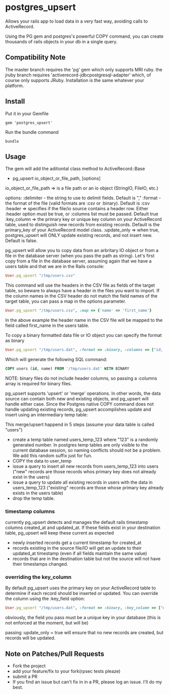 # postgres_upsert

Allows your  rails app to load data in a very fast way, avoiding calls to ActiveRecord.

Using the PG gem and postgres's powerful COPY command, you can create thousands of rails objects in your db in a single query.

## Compatibility Note
The master branch requires the 'pg' gem which only supports MRI ruby.  the jruby branch requires 'activerecord-jdbcpostgresql-adapter' which, of course only supports JRuby.  Installation is the same whatever your platform.

## Install

Put it in your Gemfile

    gem 'postgres_upsert'

Run the bundle command

    bundle

## Usage

The gem will add the aditiontal class method to ActiveRecord::Base

* pg_upsert io_object_or_file_path, [options]

io_object_or_file_path => is a file path or an io object (StringIO, FileIO, etc.)

options:
:delimiter - the string to use to delimit fields.  Default is ","
:format - the format of the file (valid formats are :csv or :binary).  Default is :csv
:header => specifies if the file/io source contains a header row.  Either :header option must be true, or :columns list must be passed.  Default true
:key_column => the primary key or unique key column on your ActiveRecord table, used to distinguish new records from existing records.  Default is the primary_key of your ActiveRecord model class.
:update_only => when true, postgres_upsert will ONLY update existing records, and not insert new.  Default is false.

pg_upsert will allow you to copy data from an arbritary IO object or from a file in the database server (when you pass the path as string).
Let's first copy from a file in the database server, assuming again that we have a users table and
that we are in the Rails console:

```ruby
User.pg_upsert "/tmp/users.csv"
```

This command will use the headers in the CSV file as fields of the target table, so beware to always have a header in the files you want to import.
If the column names in the CSV header do not match the field names of the target table, you can pass a map in the options parameter.

```ruby
User.pg_upsert "/tmp/users.csv", :map => {'name' => 'first_name'}
```

In the above example the header name in the CSV file will be mapped to the field called first_name in the users table.

To copy a binary formatted data file or IO object you can specify the format as binary

```ruby
User.pg_upsert "/tmp/users.dat", :format => :binary, :columns => ["id, "name"]
```

Which will generate the following SQL command:

```sql
COPY users (id, name) FROM '/tmp/users.dat' WITH BINARY
```

NOTE: binary files do not include header columns, so passing a :columns array is required for binary files.


pg_upsert  supports 'upsert' or 'merge' operations.  In other words, the data source can contain both new and existing objects, and pg_upsert will handle either case.  Since the Postgres native COPY command does not handle updating existing records, pg_upsert accomplishes update and insert using an intermediary temp table:

This merge/upsert happend in 5 steps (assume your data table is called "users")
* create a temp table named users_temp_123 where "123" is a randomly generated number.  In postgres temp tables are only visible to the current database session, so naming conflicts should not be a problem.  We add this random suffix just for fun.
* COPY the data to user_temp
* issue a query to insert all new records from users_temp_123 into users ("new" records are those records whos primary key does not already exist in the users)
* issue a query to update all existing records in users with the data in users_temp_123 ("existing" records are those whose primary key already exists in the users table)
* drop the temp table.

### timestamp columns

currently pg_upsert detects and manages the default rails timestamp columns created_at and updated_at.  If these fields exist in your destination table, pg_upsert will keep these current as expected

* newly inserted records get a current timestamp for created_at
* records existing in the source file/IO will get an update to their updated_at timestamp (even if all fields maintain the same value)
* records that are in the destination table but not the source will not have their timestamps changed.


### overriding the key_column

By default pg_upsert uses the primary key on your ActiveRecord table to determine if each record should be inserted or updated.  You can override the column using the :key_field option:

```ruby
User.pg_upsert "/tmp/users.dat", :format => :binary, :key_column => ["external_twitter_id"]
```

obviously, the field you pass must be a unique key in your database (this is not enforced at the moment, but will be)

passing :update_only = true will ensure that no new records are created, but records will be updated.

## Note on Patches/Pull Requests

* Fork the project
* add your feature/fix to your fork(rpsec tests pleaze)
* submit a PR
* If you find an issue but can't fix in in a PR, please log an issue.  I'll do my best.

